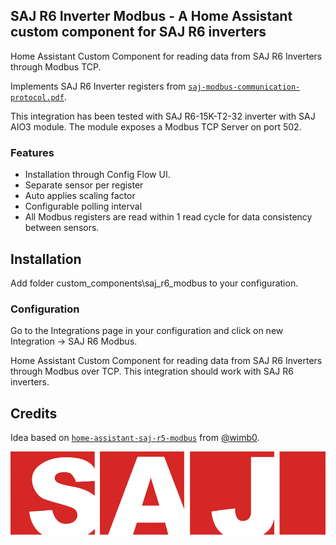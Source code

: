 ## SAJ R6 Inverter Modbus - A Home Assistant custom component for SAJ R6 inverters

Home Assistant Custom Component for reading data from SAJ R6 Inverters through Modbus TCP.

Implements SAJ R6 Inverter registers from [`saj-modbus-communication-protocol.pdf`](https://github.com/martinfirestarter/home-assistant-saj-r6-modbus/blob/main/saj-modbus-communication-protocol.pdf).

This integration has been tested with SAJ R6-15K-T2-32 inverter with SAJ AIO3 module.
The module exposes a Modbus TCP Server on port 502.

### Features

- Installation through Config Flow UI.
- Separate sensor per register
- Auto applies scaling factor
- Configurable polling interval
- All Modbus registers are read within 1 read cycle for data consistency between sensors.


## Installation

Add folder custom_components\saj_r6_modbus to your configuration.

### Configuration
Go to the Integrations page in your configuration and click on new Integration -> SAJ R6 Modbus.

Home Assistant Custom Component for reading data from SAJ R6 Inverters through Modbus over TCP.
This integration should work with SAJ R6 inverters.

##  Credits

Idea based on [`home-assistant-saj-r5-modbus`](https://github.com/wimb0/home-assistant-saj-r5-modbus) from [@wimb0](https://github.com/wimb0).
 
[![saj_logo](https://github.com/martinfirestarter/home-assistant-saj-r6-modbus/blob/main/images/saj_r6_modbus/logo.png)](https://www.saj-electric.com/)

<!-- References -->

[home-assistant]: https://www.home-assistant.io/
[release-url]: https://github.com/martinfirestarter/home-assistant-saj-r6-modbus/releases
